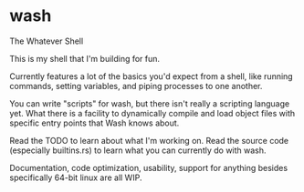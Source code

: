 # wash
The Whatever Shell

This is my shell that I'm building for fun.

Currently features a lot of the basics you'd expect from a shell, like running commands, setting variables, and piping processes to one another.

You can write "scripts" for wash, but there isn't really a scripting language yet. What there is a facility to dynamically compile and load object files with specific entry points that Wash knows about.

Read the TODO to learn about what I'm working on. Read the source code (especially builtins.rs) to learn what you can currently do with wash.

Documentation, code optimization, usability, support for anything besides specifically 64-bit linux are all WIP.
